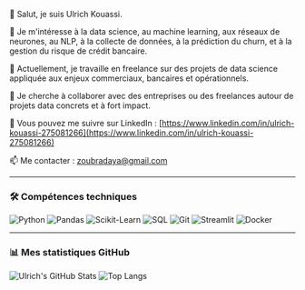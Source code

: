 👋 Salut, je suis Ulrich Kouassi.

👀 Je m'intéresse à la data science, au machine learning, aux réseaux de neurones, au NLP, à la collecte de données, à la prédiction du churn, et à la gestion du risque de crédit bancaire.

🔭 Actuellement, je travaille en freelance sur des projets de data science appliquée aux enjeux commerciaux, bancaires et opérationnels.

👯 Je cherche à collaborer avec des entreprises ou des freelances autour de projets data concrets et à fort impact.

💬 Vous pouvez me suivre sur LinkedIn : [https://www.linkedin.com/in/ulrich-kouassi-275081266](https://www.linkedin.com/in/ulrich-kouassi-275081266)

📫 Me contacter : zoubradaya@gmail.com

---

### 🛠️ Compétences techniques

![Python](https://img.shields.io/badge/Python-3776AB?style=flat-square&logo=python&logoColor=white)
![Pandas](https://img.shields.io/badge/Pandas-150458?style=flat-square&logo=pandas&logoColor=white)
![Scikit-Learn](https://img.shields.io/badge/Scikit--Learn-F7931E?style=flat-square&logo=scikit-learn&logoColor=white)
![SQL](https://img.shields.io/badge/SQL-336791?style=flat-square&logo=postgresql&logoColor=white)
![Git](https://img.shields.io/badge/Git-F05032?style=flat-square&logo=git&logoColor=white)
![Streamlit](https://img.shields.io/badge/Streamlit-FF4B4B?style=flat-square&logo=streamlit&logoColor=white)
![Docker](https://img.shields.io/badge/Docker-2496ED?style=flat-square&logo=docker&logoColor=white)

---

### 📊 Mes statistiques GitHub

![Ulrich's GitHub Stats](https://github-readme-stats.vercel.app/api?username=datakdus&show_icons=true&theme=radical)
![Top Langs](https://github-readme-stats.vercel.app/api/top-langs/?username=datakdus&layout=compact&theme=radical)
